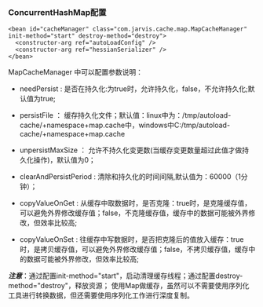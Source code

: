 ### ConcurrentHashMap配置

    <bean id="cacheManager" class="com.jarvis.cache.map.MapCacheManager" init-method="start" destroy-method="destroy">
      <constructor-arg ref="autoLoadConfig" />
      <constructor-arg ref="hessianSerializer" />
    </bean>

MapCacheManager 中可以配置参数说明：

* needPersist : 是否在持久化:为true时，允许持久化，false，不允许持久化;默认值为true;
* persistFile ： 缓存持久化文件；默认值：linux中为：/tmp/autoload-cache/+namespace+map.cache中，windows中C:/tmp/autoload-cache/+namespace+map.cache
* unpersistMaxSize ： 允许不持久化变更数(当缓存变更数量超过此值才做持久化操作)，默认值为0；
* clearAndPersistPeriod : 清除和持久化的时间间隔,默认值为：60000（1分钟）；

* copyValueOnGet : 从缓存中取数据时，是否克隆：true时，是克隆缓存值，可以避免外界修改缓存值；false，不克隆缓存值，缓存中的数据可能被外界修改，但效率比较高;

* copyValueOnSet : 往缓存中写数据时，是否把克隆后的值放入缓存：true时，是拷贝缓存值，可以避免外界修改缓存值；false，不拷贝缓存值，缓存中的数据可能被外界修改，但效率比较高;

***注意***：通过配置init-method="start"，启动清理缓存线程；通过配置destroy-method="destroy"，释放资源；
使用Map做缓存，虽然可以不需要使用序列化工具进行转换数据，但还需要使用序列化工作进行深度复制。